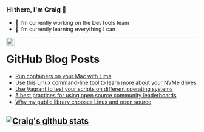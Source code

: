 ### Hi there, I'm Craig 👋

<!--
**CraigTeelFugro/CraigTeelFugro** is a ✨ _special_ ✨ repository because its `README.md` (this file) appears on your GitHub profile.

Here are some ideas to get you started:
-->

- 🔭 I’m currently working on the DevTools team
- 🌱 I’m currently learning everything I can

[<img align="left" alt="Craig Teel | LinkedIn" width="22px" src="https://cdn.jsdelivr.net/npm/simple-icons@v3/icons/linkedin.svg" />][linkedin]

---

# GitHub Blog Posts

<!-- BLOG-POST-LIST:START -->
- [Run containers on your Mac with Lima](https://opensource.com/article/21/9/run-containers-mac-lima)
- [Use this Linux command-line tool to learn more about your NVMe drives](https://opensource.com/article/21/9/nvme-cli)
- [Use Vagrant to test your scripts on different operating systems](https://opensource.com/article/21/9/test-vagrant)
- [5 best practices for using open source community leaderboards](https://opensource.com/article/21/9/community-leaderboard)
- [Why my public library chooses Linux and open source](https://opensource.com/article/21/9/library-linux)
<!-- BLOG-POST-LIST:END -->

## [![Craig's github stats](https://github-readme-stats.vercel.app/api?username=craigteelfugro)](https://github.com/anuraghazra/github-readme-stats)


[linkedin]: https://linkedin.com/in/craig-teel-b8786771
